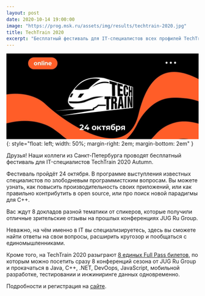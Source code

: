 ```yaml
---
layout: post
date: 2020-10-14 19:00:00
image: "https://prog.msk.ru/assets/img/results/techtrain-2020.jpg"
title: TechTrain 2020
excerpt: "Бесплатный фестиваль для IT-специалистов всех профилей TechTrain 2020 Autumn уже 24 октября."
---
```


![TechTrain 2020](/assets/img/results/techtrain-2020.jpg){: style="float: left; width: 50%; margin-right: 2em; margin-bottom: 2em" }

Друзья! Наши коллеги из Санкт-Петербурга проводят бесплатный фестиваль для IT-специалистов TechTrain 2020 Autumn.

Фестиваль пройдёт 24 октября. В программе выступления известных специалистов по злободневым программистским вопросам. Вы можете узнать, как повысить производительность своих приложений, или как правильно контрибутить в open source, или про поиск новой парадигмы для C++.

Вас ждут 8 докладов разной тематики от спикеров, которые получили отличные зрительские отзывы на прошлых конференциях JUG Ru Group. 

Неважно, на чём именно в IT вы специализируетесь, здесь вы сможете найти ответы на свои вопросы, расширить кругозор и пообщаться с единомышленниками.

Кроме того, на TechTrain 2020 разыграют [8 единых Full Pass билетов](https://bit.ly/3iW1gkk), по которым можно посетить сразу 8 конференций сезона от JUG Ru Group и прокачаться в Java, С++, .NET, DevOops, JavaScript, мобильной разработке, тестировании и инжиниринге данных одновременно.

Подробности и регистрация на [сайте](https://bit.ly/3jXJE93).